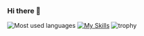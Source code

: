 ### Hi there 👋

<!--
**Kinsammy/Kinsammy** is a ✨ _special_ ✨ repository because its `README.md` (this file) appears on your GitHub profile.

Here are some ideas to get you started:

- 🔭 I’m currently working on ...
- 🌱 I’m currently learning ...
- 👯 I’m looking to collaborate on ...
- 🤔 I’m looking for help with ...
- 💬 Ask me about ...
- 📫 How to reach me: ...
- 😄 Pronouns: ...
- ⚡ Fun fact: ...
-->

![Most used languages](https://github-readme-stats.vercel.app/api/top-langs/?username=Kinsammy)
[![My Skills](https://skillicons.dev/icons?i=java,python,html,css,js,postman,react,mysql)](https://skillicons.dev)
![trophy](https://github-profile-trophy.vercel.app/?username=Kinsammy&theme=nord)
